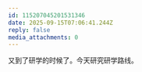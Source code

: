 ```yaml
---
id: 115207045201531346
date: 2025-09-15T07:06:41.244Z
reply: false
media_attachments: 0
---
```


又到了研学的时候了。今天研究研学路线。


